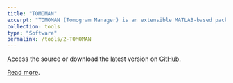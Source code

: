 ```yaml
---
title: "TOMOMAN"
excerpt: "TOMOMAN (Tomogram Manager) is an extensible MATLAB-based package developed to reduce the complexity of combining different packages in order to streamline cryo-ET preprocessing and subtomogram averaging workflows."
collection: tools
type: "Software"
permalink: /tools/2-TOMOMAN
---
```


Access the source or download the latest version on [GitHub](https://github.com/wan-lab-vanderbilt/TOMOMAN/tree/master).

[Read more](/publication/2024-05-01-STOPGAP-an-open-source-package-for-template-matching-subtomogram-alignment-and-classification).

